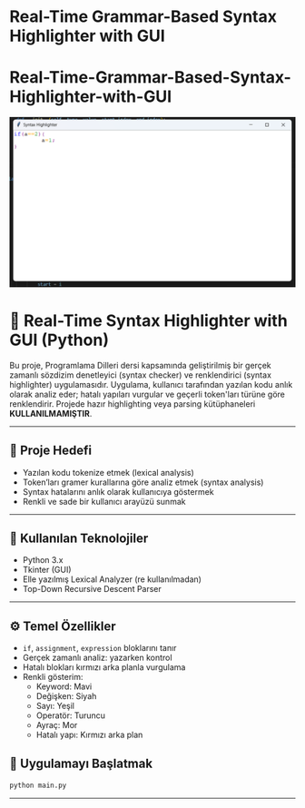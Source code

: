 # Real-Time Grammar-Based Syntax Highlighter with GUI
# Real-Time-Grammar-Based-Syntax-Highlighter-with-GUI

![Syntax Highlighter GUI](gui.png)

# 🧠 Real-Time Syntax Highlighter with GUI (Python)

Bu proje, Programlama Dilleri dersi kapsamında geliştirilmiş bir gerçek zamanlı sözdizim denetleyici (syntax checker) ve renklendirici (syntax highlighter) uygulamasıdır. Uygulama, kullanıcı tarafından yazılan kodu anlık olarak analiz eder; hatalı yapıları vurgular ve geçerli token'ları türüne göre renklendirir. Projede hazır highlighting veya parsing kütüphaneleri **KULLANILMAMIŞTIR**.

---

## 🎯 Proje Hedefi

- Yazılan kodu tokenize etmek (lexical analysis)
- Token’ları gramer kurallarına göre analiz etmek (syntax analysis)
- Syntax hatalarını anlık olarak kullanıcıya göstermek
- Renkli ve sade bir kullanıcı arayüzü sunmak

---

## 🧱 Kullanılan Teknolojiler

- Python 3.x
- Tkinter (GUI)
- Elle yazılmış Lexical Analyzer (re kullanılmadan)
- Top-Down Recursive Descent Parser

---

## ⚙️ Temel Özellikler

- `if`, `assignment`, `expression` bloklarını tanır
- Gerçek zamanlı analiz: yazarken kontrol
- Hatalı blokları kırmızı arka planla vurgulama
- Renkli gösterim:
  - Keyword: Mavi
  - Değişken: Siyah
  - Sayı: Yeşil
  - Operatör: Turuncu
  - Ayraç: Mor
  - Hatalı yapı: Kırmızı arka plan



## 🚀 Uygulamayı Başlatmak

```bash
python main.py
```

---
